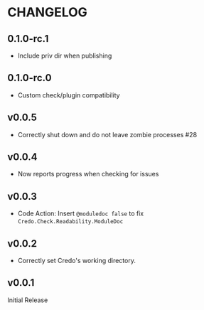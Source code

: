 # CHANGELOG

## 0.1.0-rc.1

- Include priv dir when publishing

## 0.1.0-rc.0

- Custom check/plugin compatibility

## v0.0.5

- Correctly shut down and do not leave zombie processes #28

## v0.0.4

- Now reports progress when checking for issues

## v0.0.3

- Code Action: Insert `@moduledoc false` to fix `Credo.Check.Readability.ModuleDoc`

## v0.0.2

- Correctly set Credo's working directory.

## v0.0.1

Initial Release
